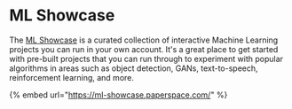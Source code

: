 # ML Showcase

The [ML Showcase](https://ml-showcase.paperspace.com/) is a curated collection of interactive Machine Learning projects you can run in your own account. It's a great place to get started with pre-built projects that you can run through to experiment with popular algorithms in areas such as object detection, GANs, text-to-speech, reinforcement learning, and more.

{% embed url="https://ml-showcase.paperspace.com/" %}




